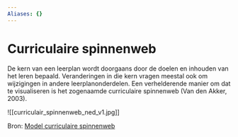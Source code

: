 ```yaml
---
Aliases: {}
---
```


# Curriculaire spinnenweb

De kern van een leerplan wordt doorgaans door de doelen en inhouden van het leren bepaald. Veranderingen in die kern vragen meestal ook om wijzigingen in andere leerplanonderdelen. Een verhelderende manier om dat te visualiseren is het zogenaamde curriculaire spinnenweb (Van den Akker, 2003).

![[curriculair_spinnenweb_ned_v1.jpg]]


Bron: [Model curriculaire spinnenweb](https://www.slo.nl/thema/vakspecifieke-thema/kunst-cultuur/leerplankader-kunstzinnige-orientatie/handreiking-schoolleiders/curriculaire-spinnenweb/) 